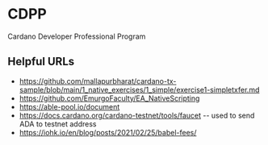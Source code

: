 # CDPP
Cardano Developer Professional Program

## Helpful URLs
- https://github.com/mallapurbharat/cardano-tx-sample/blob/main/1_native_exercises/1_simple/exercise1-simpletxfer.md
- https://github.com/EmurgoFaculty/EA_NativeScripting
- https://able-pool.io/document
- https://docs.cardano.org/cardano-testnet/tools/faucet -- used to send ADA to testnet address
- https://iohk.io/en/blog/posts/2021/02/25/babel-fees/